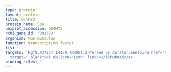 ```yaml
---
type: protein
layout: protein
title: Q64HY3
protein_name: Sp9
uniprot_accession: Q64HY3
ncbi_gene_id: '381373'
organism: Mus musculus
function: transcription factor
tfs: ''
targets: 'Fgf8,P37237,14179,TRRUST,inferred by curator,&ensp;<a href="https://www.ncbi.nlm.nih.gov/pubmed/?term=15358670%5Buid%5D"
  target="_blank"><i uk-icon="icon: link"></i>Pubmed</a>'
binding_sites: ''
---
```

